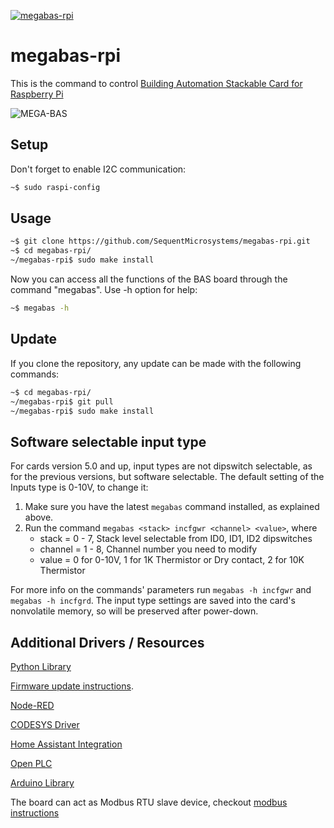[![megabas-rpi](res/sequent.jpg)](https://www.sequentmicrosystems.com)

# megabas-rpi

This is the command to control [Building Automation Stackable Card for Raspberry Pi](https://sequentmicrosystems.com/products/building-automation-8-layer-stackable-hat-v4-for-raspberry-pi)

![MEGA-BAS](res/megabas.jpg)

## Setup

Don't forget to enable I2C communication:
```bash
~$ sudo raspi-config
```

## Usage

```bash
~$ git clone https://github.com/SequentMicrosystems/megabas-rpi.git
~$ cd megabas-rpi/
~/megabas-rpi$ sudo make install
```

Now you can access all the functions of the BAS board through the command "megabas". Use -h option for help:
```bash
~$ megabas -h
```
 ## Update
If you clone the repository, any update can be made with the following commands:

```bash
~$ cd megabas-rpi/  
~/megabas-rpi$ git pull
~/megabas-rpi$ sudo make install
```
## Software selectable input type

For cards version 5.0 and up, input types are not dipswitch selectable, as for the previous versions, but software selectable. 
The default setting of the Inputs type is 0-10V, to change it:

 1) Make sure you have the latest ```megabas``` command installed, as explained above.
 2) Run the command ```megabas <stack> incfgwr <channel> <value>```, where
      * stack = 0 - 7, Stack level selectable from ID0, ID1, ID2 dipswitches
      * channel = 1 - 8, Channel number you need to modify
      * value = 0 for 0-10V, 1 for 1K Thermistor or Dry contact, 2 for 10K Thermistor

For more info on the commands' parameters run ```megabas -h incfgwr``` and ```megabas -h incfgrd```.
The input type settings are saved into the card's nonvolatile memory, so will be preserved after power-down.

## Additional Drivers / Resources

[Python Library](python/README.md)

[Firmware update instructions](update/README.md).

[Node-RED](https://github.com/SequentMicrosystems/megabas-rpi/tree/master/node-red-contrib-sm-bas)

[CODESYS Driver](https://github.com/SequentMicrosystems/megabas-rpi/tree/master/CODESYS)

[Home Assistant Integration](https://github.com/SequentMicrosystems/SMmegabas-ha)

[Open PLC](https://openplcproject.com/)

[Arduino Library](https://github.com/SequentMicrosystems/Sequent-Building-Automation-Library)

The board can act as Modbus RTU slave device, checkout [modbus instructions](MODBUS.md)

